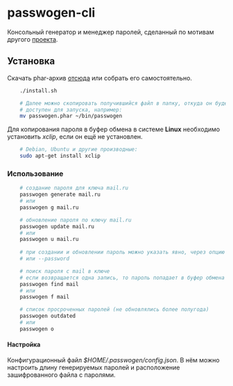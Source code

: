 # passwogen-cli

Консольный генератор и менеджер паролей, сделанный по мотивам другого [проекта](https://github.com/morontt/passwogen).

## Установка

Скачать phar-архив [отсюда](https://github.com/morontt/passwogen-cli/releases) или собрать его самостоятельно.

```bash
    ./install.sh

    # Далее можно скопировать получившийся файл в папку, откуда он будет
    # доступен для запуска, например:
    mv passwogen.phar ~/bin/passwogen
```

Для копирования пароля в буфер обмена в системе **Linux** необходимо установить *xclip*, если он ещё не установлен.

```bash
    # Debian, Ubuntu и другие производные:
    sudo apt-get install xclip
```

### Использование

```bash
    # создание пароля для ключа mail.ru
    passwogen generate mail.ru
    # или
    passwogen g mail.ru

    # обновление пароля по ключу mail.ru
    passwogen update mail.ru
    # или
    passwogen u mail.ru
    
    # при создании и обновлении пароль можно указать явно, через опцию -p
    # или --password

    # поиск пароля с mail в ключе
    # если возвращается одна запись, то пароль попадает в буфер обмена
    passwogen find mail
    # или
    passwogen f mail

    # список просроченных паролей (не обновлялись более полугода)
    passwogen outdated
    # или
    passwogen o
```

#### Настройка

Конфигурационный файл *$HOME/.passwogen/config.json*. В нём можно настроить длину генерируемых паролей и расположение
зашифрованного файла с паролями.
